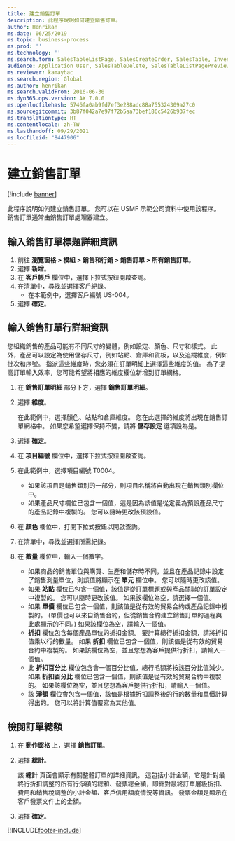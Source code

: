 ```yaml
---
title: 建立銷售訂單
description: 此程序說明如何建立銷售訂單。
author: Henrikan
ms.date: 06/25/2019
ms.topic: business-process
ms.prod: ''
ms.technology: ''
ms.search.form: SalesTableListPage, SalesCreateOrder, SalesTable, InventDimParmFixed, InventProductDimensionLookup, SalesTotals
audience: Application User, SalesTableDelete, SalesTableListPagePreviewPage, SalesUpdateRemain
ms.reviewer: kamaybac
ms.search.region: Global
ms.author: henrikan
ms.search.validFrom: 2016-06-30
ms.dyn365.ops.version: AX 7.0.0
ms.openlocfilehash: 5746fa0ab9fd7ef3e288adc88a755324309a27c0
ms.sourcegitcommit: 3b87f042a7e97f72b5aa73bef186c5426b937fec
ms.translationtype: HT
ms.contentlocale: zh-TW
ms.lasthandoff: 09/29/2021
ms.locfileid: "8447906"
---
```

# <a name="create-sales-orders"></a>建立銷售訂單

[!include [banner](../../includes/banner.md)]

此程序說明如何建立銷售訂單。 您可以在 USMF 示範公司資料中使用該程序。 銷售訂單通常由銷售訂單處理器建立。 

## <a name="enter-sales-order-header-details"></a>輸入銷售訂單標題詳細資訊
1. 前往 **瀏覽窗格 > 模組 > 銷售和行銷 > 銷售訂單 > 所有銷售訂單**。
2. 選擇 **新增**。
3. 在 **客戶帳戶** 欄位中，選擇下拉式按鈕開啟查詢。
4. 在清單中，尋找並選擇客戶紀錄。
    - 在本範例中，選擇客戶編號 US-004。  
5. 選擇 **確定**。

## <a name="enter-sales-order-line-details"></a>輸入銷售訂單行詳細資訊
    
您組織銷售的產品可能有不同尺寸的變體，例如設定、顏色、尺寸和樣式。 此外，產品可以設定為使用儲存尺寸，例如站點、倉庫和貨板，以及追蹤維度，例如批次和序號。 指派這些維度時，您必須在訂單明細上選擇這些維度的值。 為了提高訂單輸入效率，您可能希望將相應的維度欄位新增到訂單網格。
    
1. 在 **銷售訂單明細** 部分下方，選擇 **銷售訂單明細**。
2. 選擇 **維度**。
    
    在此範例中，選擇顏色、站點和倉庫維度。 您在此選擇的維度將出現在銷售訂單網格中。 如果您希望選擇保持不變，請將 **儲存設定** 選項設為是。
    
3. 選擇 **確定**。
4. 在 **項目編號** 欄位中，選擇下拉式按鈕開啟查詢。
5. 在此範例中，選擇項目編號 T0004。
    - 如果該項目是銷售類別的一部分，則項目名稱將自動出現在銷售類別欄位中。  
    - 如果產品尺寸欄位已包含一個值，這是因為該值是從定義為預設產品尺寸的產品記錄中複製的。 您可以隨時更改該預設值。   
6. 在 **顏色** 欄位中，打開下拉式按鈕以開啟查詢。
7. 在清單中，尋找並選擇所需紀錄。
8. 在 **數量** 欄位中，輸入一個數字。
    - 如果商品的銷售單位與購買、生產和儲存時不同，並且在產品記錄中設定了銷售測量單位，則該值將顯示在 **單元** 欄位中。 您可以隨時更改該值。   
    - 如果 **站點** 欄位已包含一個值，該值是從訂單標題或與產品關聯的訂單設定中複製的。 您可以隨時更改該值。 如果該欄位為空，請選擇一個值。   
    - 如果 **單價** 欄位已包含一個值，則該值是從有效的貿易合約或產品記錄中複製的。 (單價也可以來自銷售合約，但從銷售合約建立銷售訂單的過程與此處顯示的不同。) 如果該欄位為空，請輸入一個值。   
    - **折扣** 欄位包含每個產品單位的折扣金額。 要計算總行折扣金額，請將折扣值乘以行的數量。 如果 **折扣** 欄位已包含一個值，則該值是從有效的貿易合約中複製的。 如果該欄位為空，並且您想為客戶提供行折扣，請輸入一個值。  
    - 此 **折扣百分比** 欄位包含會一個百分比值，總行毛額將按該百分比值減少。  如果 **折扣百分比** 欄位已包含一個值，則該值是從有效的貿易合約中複製的。 如果該欄位為空，並且您想為客戶提供行折扣，請輸入一個值。 
    - 該 **淨額** 欄位會包含一個值，該值是根據折扣調整後的行的數量和單價計算得出的。  您可以將計算值覆寫為其他值。  

## <a name="review-the-order-totals"></a>檢閱訂單總額
1. 在 **動作窗格** 上，選擇 **銷售訂單**。
2. 選擇 **總計**。
    
    該 **總計** 頁面會顯示有關整體訂單的詳細資訊。 這包括小計金額，它是針對最終行折扣調整的所有行淨額的總和、發票總金額，即針對最終訂單層級折扣、費用和銷售稅調整的小計金額、客戶信用額度情況等資訊。 發票金額是顯示在客戶發票文件上的金額。  
    
3. 選擇 **確定**。


[!INCLUDE[footer-include](../../../includes/footer-banner.md)]